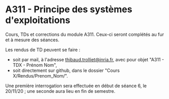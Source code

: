# A311 - Principe des systèmes d'exploitations

Cours, TDs et corrections du module A311. Ceux-ci seront complétés au fur et à mesure des séances.

Les rendus de TD peuvent se faire :
- soit par mail, à l'adresse thibaud.trolliet@inria.fr, avec pour objet "A311 - TDX - Prénom Nom",
- soit directement sur github, dans le dossier "Cours X/Rendus/Prenom_Nom/".

Une première interrogation sera effectuée en début de séance 6, le 20/11/20 ; une seconde aura lieu en fin de semestre.

